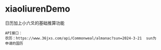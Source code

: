 # xiaoliurenDemo
日历加上小六爻的基础推算功能

```
API接口：
农历：https://www.36jxs.com/api/Commonweal/almanac?sun=2024-3-21  sun为申请的国历
```
